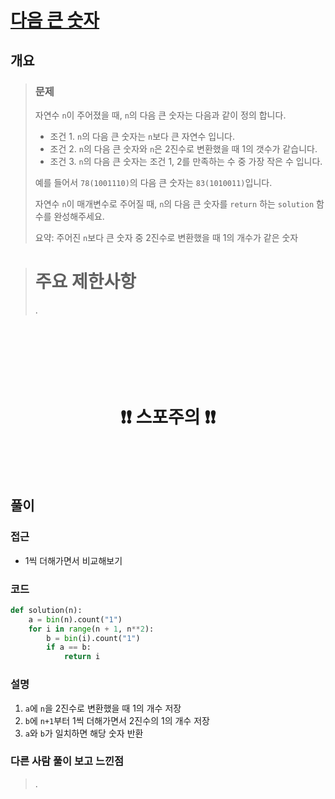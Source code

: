 # [다음 큰 숫자](https://school.programmers.co.kr/learn/courses/30/lessons/12911)

## 개요
> ### 문제
> 자연수 `n`이 주어졌을 때, `n`의 다음 큰 숫자는 다음과 같이 정의 합니다.
>
> - 조건 1. `n`의 다음 큰 숫자는 `n`보다 큰 자연수 입니다.
> - 조건 2. `n`의 다음 큰 숫자와 `n`은 2진수로 변환했을 때 1의 갯수가 같습니다.
> - 조건 3. `n`의 다음 큰 숫자는 조건 1, 2를 만족하는 수 중 가장 작은 수 입니다.
> 
> 예를 들어서 `78(1001110)`의 다음 큰 숫자는 `83(1010011)`입니다.
>
> 자연수 `n`이 매개변수로 주어질 때, `n`의 다음 큰 숫자를 `return` 하는 `solution` 함수를 완성해주세요.
>
> 요약: 주어진 `n`보다 큰 숫자 중 2진수로 변환했을 때 1의 개수가 같은 숫자

> # 주요 제한사항
> .

<h1 align="center"><br><br><br>❗️❗️ 스포주의 ❗️❗️<br><br><br></h1>

## 풀이
### 접근
- 1씩 더해가면서 비교해보기

### 코드
```python
def solution(n):
    a = bin(n).count("1")
    for i in range(n + 1, n**2):
        b = bin(i).count("1")
        if a == b:
            return i
```

### 설명
1. `a`에 `n`을 2진수로 변환했을 때 1의 개수 저장
2. `b`에 `n+1`부터 1씩 더해가면서 2진수의 1의 개수 저장
3. `a`와 `b`가 일치하면 해당 숫자 반환

### 다른 사람 풀이 보고 느낀점
> .
